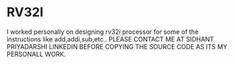 # RV32I
I  worked personally on designing rv32i processor for some of the instructions like add,addi,sub,etc..
PLEASE CONTACT ME AT SIDHANT PRIYADARSHI LINKEDIN BEFORE COPYING THE SOURCE CODE AS ITS MY PERSONALL WORK.
